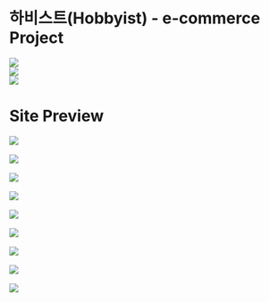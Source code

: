 # 하비스트(Hobbyist) - e-commerce Project

<img src="https://user-images.githubusercontent.com/46561976/53696722-716d5b80-3e0d-11e9-8a0d-bd298214d262.jpg"><Br>
<img src="https://user-images.githubusercontent.com/46561976/53696913-c65da180-3e0e-11e9-8c10-801ed5bcb48c.jpg"><br>
<img src="https://user-images.githubusercontent.com/46561976/53697109-2ce3bf00-3e11-11e9-8a8c-e87d6f5d4d87.jpg"><Br>

# Site Preview
<img src="https://github.com/semi-hobbyist/hobbyist/blob/master/hobbyist/web/images/preview_1.jpg"><Br><Br>
<img src="https://github.com/semi-hobbyist/hobbyist/blob/master/hobbyist/web/images/preview_2.jpg"><Br><Br>
<img src="https://github.com/semi-hobbyist/hobbyist/blob/master/hobbyist/web/images/preview_3.jpg"><Br><Br>
<img src="https://github.com/semi-hobbyist/hobbyist/blob/master/hobbyist/web/images/preview_4.jpg"><Br><Br>
<img src="https://github.com/semi-hobbyist/hobbyist/blob/master/hobbyist/web/images/preview_5.jpg"><Br><Br>
<img src="https://github.com/semi-hobbyist/hobbyist/blob/master/hobbyist/web/images/preview_6.jpg"><Br><Br>
<img src="https://github.com/semi-hobbyist/hobbyist/blob/master/hobbyist/web/images/preview_7.jpg"><Br><Br>
<img src="https://github.com/semi-hobbyist/hobbyist/blob/master/hobbyist/web/images/preview_8.jpg"><Br><Br>
<img src="https://github.com/semi-hobbyist/hobbyist/blob/master/hobbyist/web/images/preview_9.jpg"><Br><Br>
